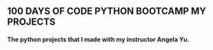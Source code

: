 ## 100 DAYS OF CODE PYTHON BOOTCAMP MY PROJECTS
#### The python projects that I made with my instructor Angela Yu.
